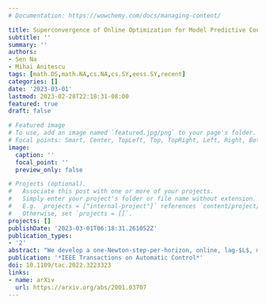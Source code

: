 ```yaml
---
# Documentation: https://wowchemy.com/docs/managing-content/

title: Superconvergence of Online Optimization for Model Predictive Control
subtitle: ''
summary: ''
authors:
- Sen Na
- Mihai Anitescu
tags: [math.DS,math.NA,cs.NA,cs.SY,eess.SY,recent]
categories: []
date: '2023-03-01'
lastmod: 2023-02-28T22:18:31-08:00
featured: true
draft: false

# Featured image
# To use, add an image named `featured.jpg/png` to your page's folder.
# Focal points: Smart, Center, TopLeft, Top, TopRight, Left, Right, BottomLeft, Bottom, BottomRight.
image:
  caption: ''
  focal_point: ''
  preview_only: false

# Projects (optional).
#   Associate this post with one or more of your projects.
#   Simply enter your project's folder or file name without extension.
#   E.g. `projects = ["internal-project"]` references `content/project/deep-learning/index.md`.
#   Otherwise, set `projects = []`.
projects: []
publishDate: '2023-03-01T06:18:31.261052Z'
publication_types:
- '2'
abstract: "We develop a one-Newton-step-per-horizon, online, lag-$L$, model predictive control (MPC) algorithm for solving discrete-time, equality-constrained, nonlinear dynamic programs. Based on recent sensitivity analysis results for the target problems class, we prove that the approach exhibits a behavior that we call superconvergence; that is, the tracking error with respect to the full-horizon solution is not only stable for successive horizon shifts, but also decreases with increasing shift order to a minimum value that decays exponentially in the length of the receding horizon. The key analytical step is the decomposition of the one-step error recursion of our algorithm into algorithmic error and perturbation error. We show that the perturbation error decays exponentially with the lag between two consecutive receding horizons, whereas the algorithmic error, determined by Newton's method, achieves quadratic convergence instead. Overall this approach induces our local exponential convergence result in terms of the receding horizon length for suitable values of $L$. Numerical experiments validate our theoretical findings."
publication: '*IEEE Transactions on Automatic Control*'
doi: 10.1109/tac.2022.3223323
links:
- name: arXiv
  url: https://arxiv.org/abs/2001.03707
---
```

